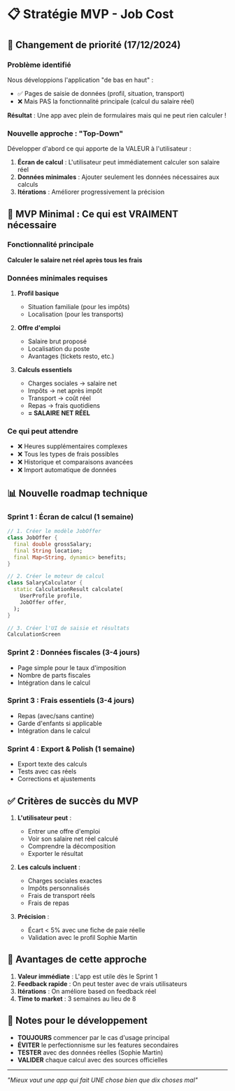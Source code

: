 # 📋 Stratégie MVP - Job Cost

## 🔄 Changement de priorité (17/12/2024)

### Problème identifié
Nous développions l'application "de bas en haut" :
- ✅ Pages de saisie de données (profil, situation, transport)
- ❌ Mais PAS la fonctionnalité principale (calcul du salaire réel)

**Résultat** : Une app avec plein de formulaires mais qui ne peut rien calculer !

### Nouvelle approche : "Top-Down"
Développer d'abord ce qui apporte de la VALEUR à l'utilisateur :
1. **Écran de calcul** : L'utilisateur peut immédiatement calculer son salaire réel
2. **Données minimales** : Ajouter seulement les données nécessaires aux calculs
3. **Itérations** : Améliorer progressivement la précision

## 🎯 MVP Minimal : Ce qui est VRAIMENT nécessaire

### Fonctionnalité principale
**Calculer le salaire net réel après tous les frais**

### Données minimales requises
1. **Profil basique**
   - Situation familiale (pour les impôts)
   - Localisation (pour les transports)
   
2. **Offre d'emploi**
   - Salaire brut proposé
   - Localisation du poste
   - Avantages (tickets resto, etc.)

3. **Calculs essentiels**
   - Charges sociales → salaire net
   - Impôts → net après impôt
   - Transport → coût réel
   - Repas → frais quotidiens
   - **= SALAIRE NET RÉEL**

### Ce qui peut attendre
- ❌ Heures supplémentaires complexes
- ❌ Tous les types de frais possibles
- ❌ Historique et comparaisons avancées
- ❌ Import automatique de données

## 📊 Nouvelle roadmap technique

### Sprint 1 : Écran de calcul (1 semaine)
```dart
// 1. Créer le modèle JobOffer
class JobOffer {
  final double grossSalary;
  final String location;
  final Map<String, dynamic> benefits;
}

// 2. Créer le moteur de calcul
class SalaryCalculator {
  static CalculationResult calculate(
    UserProfile profile,
    JobOffer offer,
  );
}

// 3. Créer l'UI de saisie et résultats
CalculationScreen
```

### Sprint 2 : Données fiscales (3-4 jours)
- Page simple pour le taux d'imposition
- Nombre de parts fiscales
- Intégration dans le calcul

### Sprint 3 : Frais essentiels (3-4 jours)
- Repas (avec/sans cantine)
- Garde d'enfants si applicable
- Intégration dans le calcul

### Sprint 4 : Export & Polish (1 semaine)
- Export texte des calculs
- Tests avec cas réels
- Corrections et ajustements

## ✅ Critères de succès du MVP

1. **L'utilisateur peut** :
   - Entrer une offre d'emploi
   - Voir son salaire net réel calculé
   - Comprendre la décomposition
   - Exporter le résultat

2. **Les calculs incluent** :
   - Charges sociales exactes
   - Impôts personnalisés
   - Frais de transport réels
   - Frais de repas

3. **Précision** :
   - Écart < 5% avec une fiche de paie réelle
   - Validation avec le profil Sophie Martin

## 🚀 Avantages de cette approche

1. **Valeur immédiate** : L'app est utile dès le Sprint 1
2. **Feedback rapide** : On peut tester avec de vrais utilisateurs
3. **Itérations** : On améliore based on feedback réel
4. **Time to market** : 3 semaines au lieu de 8

## 📝 Notes pour le développement

- **TOUJOURS** commencer par le cas d'usage principal
- **ÉVITER** le perfectionnisme sur les features secondaires
- **TESTER** avec des données réelles (Sophie Martin)
- **VALIDER** chaque calcul avec des sources officielles

---

*"Mieux vaut une app qui fait UNE chose bien que dix choses mal"*